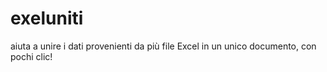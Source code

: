 # exeluniti
aiuta a unire i dati provenienti da più file Excel in un unico documento, con pochi clic! 
